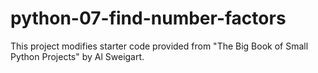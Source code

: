 # python-07-find-number-factors

This project modifies starter code provided from "The Big Book of Small Python Projects" by Al Sweigart.
